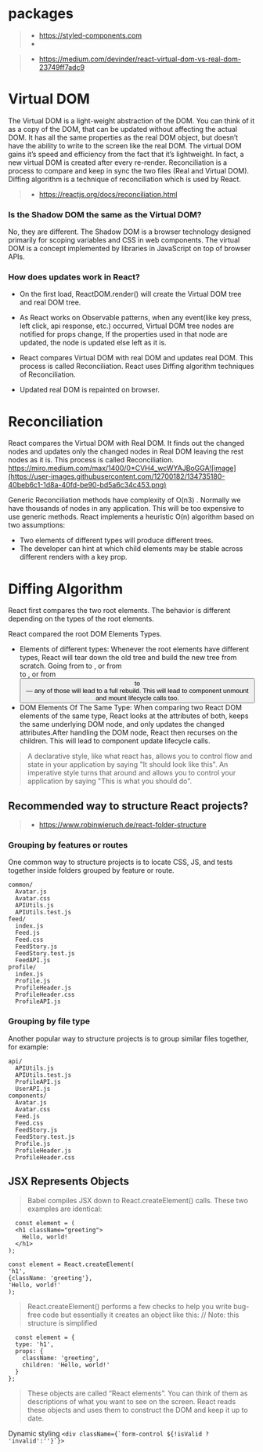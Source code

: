 # packages
> - https://styled-components.com
> -

> - https://medium.com/devinder/react-virtual-dom-vs-real-dom-23749ff7adc9

# Virtual DOM
The Virtual DOM is a light-weight abstraction of the DOM. You can think of it as a copy of the DOM, that can be updated without affecting the actual DOM. It has all the same properties as the real DOM object, but doesn’t have the ability to write to the screen like the real DOM. The virtual DOM gains it’s speed and efficiency from the fact that it’s lightweight. In fact, a new virtual DOM is created after every re-render.
Reconciliation is a process to compare and keep in sync the two files (Real and Virtual DOM). Diffing algorithm is a technique of reconciliation which is used by React.

> - https://reactjs.org/docs/reconciliation.html

### Is the Shadow DOM the same as the Virtual DOM?
No, they are different. The Shadow DOM is a browser technology designed primarily for scoping variables and CSS in web components. The virtual DOM is a concept implemented by libraries in JavaScript on top of browser APIs.

### How does updates work in React?
* On the first load, ReactDOM.render() will create the Virtual DOM tree and real DOM tree.

* As React works on Observable patterns, when any event(like key press, left click, api response, etc.) occurred, Virtual DOM tree nodes are notified for props change, If the properties used in that node are updated, the node is updated else left as it is.

* React compares Virtual DOM with real DOM and updates real DOM. This process is called Reconciliation. React uses Diffing algorithm techniques of Reconciliation.

* Updated real DOM is repainted on browser.

# Reconciliation
React compares the Virtual DOM with Real DOM. It finds out the changed nodes and updates only the changed nodes in Real DOM leaving the rest nodes as it is. This process is called Reconciliation.
https://miro.medium.com/max/1400/0*CVH4_wcWYAJBoGGA![image](https://user-images.githubusercontent.com/12700182/134735180-40beb6c1-1d8a-40fd-be90-bd5a6c34c453.png)

Generic Reconciliation methods have complexity of O(n3) . Normally we have thousands of nodes in any application. This will be too expensive to use generic methods.
React implements a heuristic O(n) algorithm based on two assumptions:
* Two elements of different types will produce different trees.
* The developer can hint at which child elements may be stable across different renders with a key prop.


# Diffing Algorithm
React first compares the two root elements. The behavior is different depending on the types of the root elements.

React compared the root DOM Elements Types.
* Elements of different types: Whenever the root elements have different types, React will tear down the old tree and build the new tree from scratch. Going from <a> to <img>, or from <Article> to <Comment>, or from <Button> to <div> — any of those will lead to a full rebuild. This will lead to component unmount and mount lifecycle calls too.
* DOM Elements Of The Same Type: When comparing two React DOM elements of the same type, React looks at the attributes of both, keeps the same underlying DOM node, and only updates the changed attributes.After handling the DOM node, React then recurses on the children. This will lead to component update lifecycle calls.

> A declarative style, like what react has, allows you to control flow and state in your application by saying "It should look like this". An imperative style turns that around and allows you to control your application by saying "This is what you should do".

## Recommended way to structure React projects?

> - https://www.robinwieruch.de/react-folder-structure
### Grouping by features or routes
One common way to structure projects is to locate CSS, JS, and tests together inside folders grouped by feature or route.
```
common/
  Avatar.js
  Avatar.css
  APIUtils.js
  APIUtils.test.js
feed/
  index.js
  Feed.js
  Feed.css
  FeedStory.js
  FeedStory.test.js
  FeedAPI.js
profile/
  index.js
  Profile.js
  ProfileHeader.js
  ProfileHeader.css
  ProfileAPI.js
  ```
  
### Grouping by file type
Another popular way to structure projects is to group similar files together, for example:
```
api/
  APIUtils.js
  APIUtils.test.js
  ProfileAPI.js
  UserAPI.js
components/
  Avatar.js
  Avatar.css
  Feed.js
  Feed.css
  FeedStory.js
  FeedStory.test.js
  Profile.js
  ProfileHeader.js
  ProfileHeader.css
```
  
## JSX Represents Objects
>Babel compiles JSX down to React.createElement() calls.
These two examples are identical:
```
  const element = (
  <h1 className="greeting">
    Hello, world!
  </h1>
);
  ```
  ```
const element = React.createElement(
  'h1',
  {className: 'greeting'},
  'Hello, world!'
);
  ```
>React.createElement() performs a few checks to help you write bug-free code but essentially it creates an object like this:
>// Note: this structure is simplified
```
  const element = {
  type: 'h1',
  props: {
    className: 'greeting',
    children: 'Hello, world!'
  }
};
  ```
>These objects are called “React elements”. You can think of them as descriptions of what you want to see on the screen. React reads these objects and uses them to construct the DOM and keep it up to date.
  
Dynamic styling 
  ``` <div className={`form-control ${!isValid ? 'invalid':''}`}> ```
